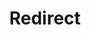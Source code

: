 ﻿---
layout: src/layouts/Redirect.astro
title: Redirect
redirect: /docs/octopus-rest-api/tentacle.exe-command-line/list-instances
pubDate:  2023-01-01
navSearch: false
navSitemap: false
navMenu: false
---
